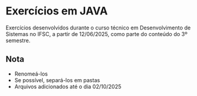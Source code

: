 # Exercícios em JAVA
Exercícios desenvolvidos durante o curso técnico em Desenvolvimento de Sistemas no IFSC, a partir de 12/06/2025, como parte do conteúdo do 3º semestre.

## Nota
* Renomeá-los
* Se possível, separá-los em pastas
* Arquivos adicionados até o dia 02/10/2025
